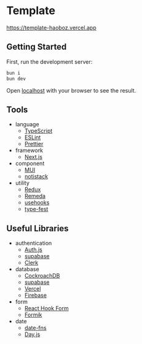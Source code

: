 # Template

https://template-haoboz.vercel.app

## Getting Started

First, run the development server:

```bash
bun i
bun dev
```

Open [localhost](http://localhost:3000) with your browser to see the result.

## Tools

- language
   - [TypeScript](https://www.typescriptlang.org)
   - [ESLint](https://eslint.org)
   - [Prettier](https://prettier.io)
- framework
   - [Next.js](https://nextjs.org)
- component
   - [MUI](https://mui.com)
   - [notistack](https://notistack.com)
- utility
   - [Redux](https://redux.js.org)
   - [Remeda](https://remedajs.com)
   - [usehooks](https://usehooks.com)
   - [type-fest](https://github.com/sindresorhus/type-fest)

## Useful Libraries

- authentication
   - [Auth.js](https://authjs.dev)
   - [supabase](https://supabase.com)
   - [Clerk](https://clerk.com)
- database
   - [CockroachDB](https://www.cockroachlabs.com)
   - [supabase](https://supabase.com)
   - [Vercel](https://vercel.com/storage)
   - [Firebase](https://firebase.google.com)
- form
   - [React Hook Form](https://react-hook-form.com)
   - [Formik](https://formik.org)
- date
   - [date-fns](https://date-fns.org)
   - [Day.js](https://day.js.org)
